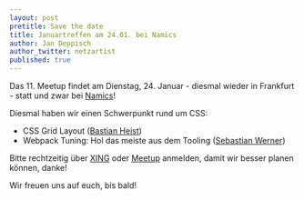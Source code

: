```yaml
---
layout: post
pretitle: Save the date
title: Januartreffen am 24.01. bei Namics
author: Jan Deppisch
author_twitter: netzartist
published: true
---
```


Das 11. Meetup findet am Dienstag, 24. Januar - diesmal wieder in Frankfurt - statt und zwar bei [Namics](https://www.namics.com/)!

Diesmal haben wir einen Schwerpunkt rund um CSS:

- CSS Grid Layout ([Bastian Heist](https://sandstorm.de/))
- Webpack Tuning: Hol das meiste aus dem Tooling ([Sebastian Werner](https://www.sebastian-software.de/))

Bitte rechtzeitig über [XING](https://www.xing.com/events/januar-meetup-namics-frankfurt-1767757) oder [Meetup](https://www.meetup.com/de-DE/frontend_rm/events/236794089/) anmelden, damit wir besser planen können, danke!

Wir freuen uns auf euch, bis bald!